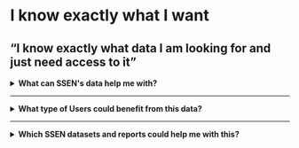 # I know exactly what I want
## “I know exactly what data I am looking for and just need access to it”

<details>
  <summary> <b>What can SSEN's data help me with?</b></summary>
  * Be able to find data as easily as possible
  * Be able to download, read and interpret data in an easy way
  * Be able to contact SSEN about what this data means to me
  * Access the information without cost
  * Access without needing delayed permissions

</details>

---

<details>
  <summary> <b>What type of Users could benefit from this data?</b></summary>
  
  | **System Network Operator** | **Local Authority** | **Aggregator** | **Commercial Business** |
  | :-----------------: | :-------------------: | :---------------------: | :---------------------: |
  |  Anish works for the NESO’s Control Room team that forward plans what energy flexibility will be necessary to balance the system. | Cllr. Walker is the Chairman of Shellworth County Council. He wants his Council to make a positive contribution to net zero. | David is the CEO of a flex aggregator company. He builds portfolios of flexible energy resources and trades them in energy markets. | Claire works for national home builder, ‘Harvey Homes’ as a Utilities Planner. She needs to understand the potential problems for connecting new homes to the grid well in advance. |


 | **Battery Storage Owner** | **Distribution Generation Customer** | **Large Energy User** |
  | :-----------------: | :-------------------: | :---------------------: |
  | John’s business is installing batteries of different sizes on both the distribution and transmission networks. | Carla is a solar farm owner and operator. She wants to expand her current solar farm and build an investment plan for new projects. | Keith operates a manufacturing plant that consumes large amounts of electricity which can vary significantly throughout the day. |
  
</details>

---

<details>
  <summary> <b>Which SSEN datasets and reports could help me with this?</b> </summary>
  
  | **Dataset** | **Description** |
  | :-------- | :------------ |
  | [SSEN Distribution Data Portal](https://data.ssen.co.uk) | Our Open Data licence obligation means anyone can access the data portal, free of charge and use tools such as NeRDA, see visualizations of our network data via maps, dashboards, download datasets and even connect directly via an API (machine to machine) to automate the data streams into their own internal systems. |
  | [SSEN Data Roadmap](https://data.ssen.co.uk/@ssen-distribution/ssen-distribution-data-roadmap) | Outlines when data will become available in the future. The roadmap promotes open collaboration and transparent data sharing with stakeholders by outlining clear milestones and objectives. This ensures stakeholders are well informed about the data journey, promoting trust and cooperation in achieving common data related goals. |
  | [SSEN Distribution Data Request, Feedback and Re-Use Form](https://forms.office.com/e/tKYxkTWS0n) | The SSEN Distribution Data Request, Feedback and Re-Use Form allows you to request data or leave feedback on a specific data asset. |
  | [Collections](https://data.ssen.co.uk/collections) | The catalogued collections of data on the data portal to find related data sets easily. The metadata associated with each data item |







</details>
